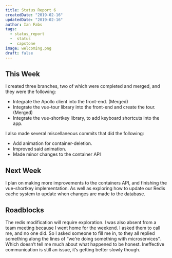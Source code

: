 ```yaml
---
title: Status Report 6
createdDate: "2019-02-16"
updatedDate: "2019-02-16"
author: Ian Fabs
tags:
  - status_report
  -  status
  -  capstone
image: welcoming.png
draft: false
---
```


## This Week

I created three branches, two of which were completed and merged, and they were the following:

-   Integrate the Apollo client into the front-end. (Merged)
-   Integrate the vue-tour library into the front-end and create the tour. (Merged)
-   Integrate the vue-shortkey library, to add keyboard shortcuts into the app.

I also made several miscellaneous commits that did the following:

-   Add animation for container-deletion.
-   Improved said animation.
-   Made minor changes to the container API

## Next Week

I plan on making more improvements to the containers API, and finishing the vue-shortkey implementation. As well as exploring how to update our Redis cache system to update when changes are made to the database.

## Roadblocks

The redis modification will require exploration. I was also absent from a team meeting because I went home for the weekend. I asked them to call me, and no one did. So I asked someone to fill me in, to they all replied something along the lines of “we’re doing something with microservices”. Which doesn’t tell me much about what happened to be honest. Ineffective communication is still an issue, it’s getting better slowly though.